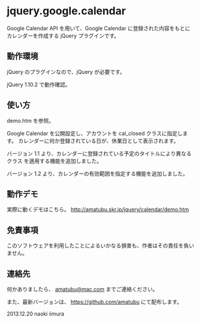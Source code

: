 jquery.google.calendar
======================

 Google Calendar API を用いて、Google Calendar に登録された内容をもとにカレンダーを作成する jQuery プラグインです。

動作環境
--------

 jQuery のプラグインなので、jQuery が必要です。

 jQuery 1.10.2 で動作確認。

使い方
------

 demo.htm を参照。

 Google Calendar を公開設定し、アカウントを cal_closed クラスに指定します。
 カレンダーに何か登録されている日が、休業日として表示されます。

 バージョン 1.1 より、カレンダーに登録されている予定のタイトルにより異なるクラス
 を適用する機能を追加しました。

 バージョン 1.2 より、カレンダーの有効範囲を指定する機能を追加しました。

動作デモ
--------

 実際に動くデモはこちら。
 http://amatubu.skr.jp/jquery/calendar/demo.htm

免責事項
--------

 このソフトウェアを利用したことによるいかなる損害も、作者はその責任を負いません。

連絡先
------

 何かありましたら、 amatubu@mac.com までご連絡ください。
 
 また、最新バージョンは、
 https://github.com/amatubu
 にて配布します。


2013.12.20 naoki iimura
